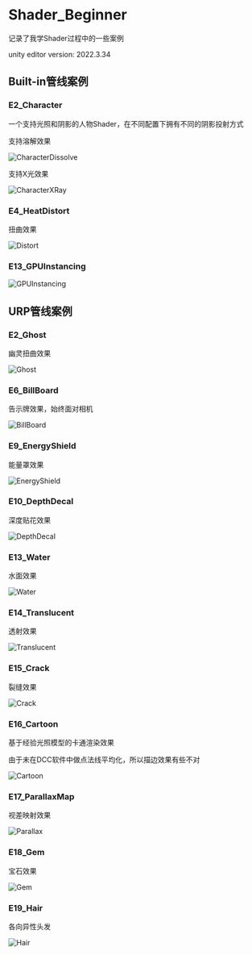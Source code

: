 # Shader_Beginner
记录了我学Shader过程中的一些案例

unity editor version: 2022.3.34



## Built-in管线案例

### E2_Character

 一个支持光照和阴影的人物Shader，在不同配置下拥有不同的阴影投射方式

支持溶解效果

![CharacterDissolve](./README.assets/CharacterDissolve.gif)

支持X光效果

![CharacterXRay](./README.assets/CharacterXRay.gif)

### E4_HeatDistort

扭曲效果

![Distort](./README.assets/Distort.gif)

### E13_GPUInstancing

![GPUInstancing](./README.assets/GPUInstancing.png)



## URP管线案例

### E2_Ghost

幽灵扭曲效果

![Ghost](./README.assets/Ghost.gif)

### E6_BillBoard

告示牌效果，始终面对相机

![BillBoard](./README.assets/BillBoard.gif)

### E9_EnergyShield

能量罩效果

![EnergyShield](./README.assets/EnergyShield.gif)

### E10_DepthDecal

深度贴花效果

![DepthDecal](./README.assets/DepthDecal.gif)

### E13_Water

水面效果

![Water](./README.assets/Water.gif)

### E14_Translucent

透射效果

![Translucent](./README.assets/Translucent.gif)

### E15_Crack

裂缝效果

![Crack](./README.assets/Crack.gif)

### E16_Cartoon

基于经验光照模型的卡通渲染效果

由于未在DCC软件中做点法线平均化，所以描边效果有些不对

![Cartoon](./README.assets/Cartoon.png)

### E17_ParallaxMap

视差映射效果

![Parallax](./README.assets/Parallax.png)

### E18_Gem

宝石效果

![Gem](./README.assets/Gem.png)

### E19_Hair

各向异性头发

![Hair](./README.assets/Hair.gif)

